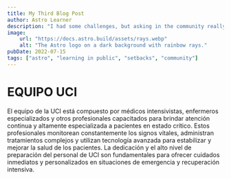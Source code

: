 ```yaml
---
title: My Third Blog Post
author: Astro Learner
description: "I had some challenges, but asking in the community really helped!"
image:
    url: "https://docs.astro.build/assets/rays.webp"
    alt: "The Astro logo on a dark background with rainbow rays."
pubDate: 2022-07-15
tags: ["astro", "learning in public", "setbacks", "community"]
---
```

# EQUIPO UCI

El equipo de la UCI está compuesto por médicos intensivistas, enfermeros especializados y otros profesionales capacitados para brindar atención continua y altamente especializada a pacientes en estado crítico. Estos profesionales monitorean constantemente los signos vitales, administran tratamientos complejos y utilizan tecnología avanzada para estabilizar y mejorar la salud de los pacientes. La dedicación y el alto nivel de preparación del personal de UCI son fundamentales para ofrecer cuidados inmediatos y personalizados en situaciones de emergencia y recuperación intensiva.

